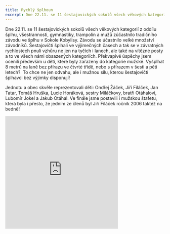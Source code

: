 ```yaml
---
title: Rychlý šplhoun
excerpt: Dne 22.11. se 11 šestajovických sokolů všech věkových kategorií z oddílu šplhu, všestrannosti, gymnastiky, trampolín a mužů zúčastnilo tradičního závodu ve šplhu v Sokole Kobylisy.
---
```


Dne 22.11. se 11 šestajovických sokolů všech věkových kategorií z oddílu šplhu, všestrannosti, gymnastiky, trampolín a mužů zúčastnilo tradičního závodu ve šplhu v Sokole Kobylisy. Závodu se účastnilo velké množství závodníků. Šestajovičtí šplhali ve výjimečných časech a tak se v závratných rychlostech pnuli vzhůru ne jen na tyčích i lanech, ale také na vítězné posty a to ve všech námi obsazených kategoriích. Překvapivé úspěchy jsem ocenili především u dětí, které byly zařazeny do kategorie mužské. Vyšplhat 8 metrů na laně bez přírazu ve čtvrté třídě, nebo s přírazem v šesti a pěti letech?  To chce ne jen odvahu, ale i mužnou sílu, kterou šestajovičtí šplhavci bez výjimky disponují!

Jednotu a obec skvěle reprezentovali děti: Ondřej Žáček, Jiří Filáček, Jan Tatar, Tomáš Hruška, Lucie Horáková, sestry Miláčkovy, bratři Otáhalovi, Lubomír Jokel a Jakub Otáhal. Ve finále jsme postavili i mužskou štafetu, která byla i přesto, že jedním ze členů byl Jiří Filáček ročník 2006 taktéž na bedně! 

<iframe src="http://www.rajce.net/a12176507/mini?bgcolor=&photoNameVisible=0" name="rajce-net" width="356" height="356" frameborder="0" scrolling="no" allowtransparency="false"></iframe>